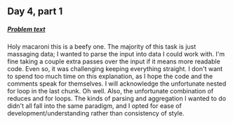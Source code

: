 ## Day 4, part 1

##### [Problem text](https://adventofcode.com/2018/day/4)
Holy macaroni this is a beefy one. The majority of this task is just massaging data; I wanted to parse the input into data I could work with. I'm fine taking a couple extra passes over the input if it means more readable code. Even so, it was challenging keeping everything straight. I don't want to spend too much time on this explanation, as I hope the code and the comments speak for themselves. I will acknowledge the unfortunate nested for loop in the last chunk. Oh well. Also, the unfortunate combination of reduces and for loops. The kinds of parsing and aggregation I wanted to do didn't all fall into the same paradigm, and I opted for ease of development/understanding rather than consistency of style.